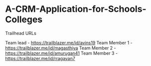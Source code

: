 # A-CRM-Application-for-Schools-Colleges

Trailhead URLs

Team lead - https://trailblazer.me/id/avins19
Team Member 1 -https://trailblazer.me/id/magasthiya
Team Member 2 -https://trailblazer.me/id/amurugan41
Team Member 3 -https://trailblazer.me/id/rragavan7
